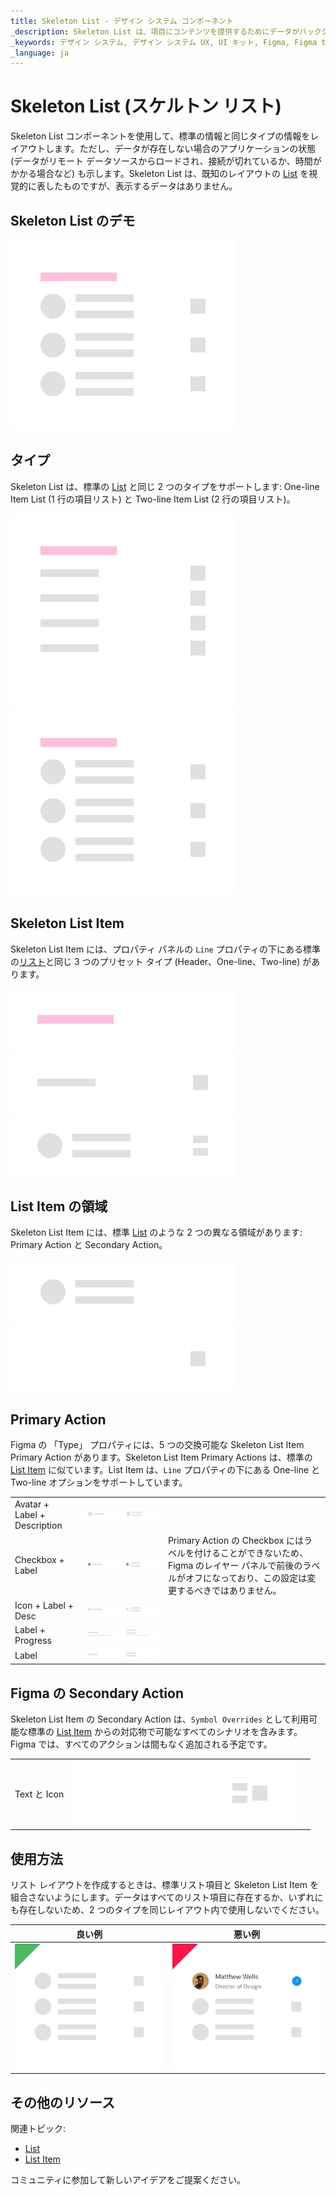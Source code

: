 ```yaml
---
title: Skeleton List - デザイン システム コンポーネント
_description: Skeleton List は、項目にコンテンツを提供するためにデータがバックグラウンドで読み込まれているときに表示される List コンポーネントの表現です。
_keywords: デザイン システム, デザイン システム UX, UI キット, Figma, Figma to Angular, Figma からコードをエクスポート, Figma to HTML, Figma HTML, Figma UI キット, Ignite UI for Angular, Angular, Angular デザイン システム, Angular 用のデザイン キット
_language: ja
---
```


# Skeleton List (スケルトン リスト)

Skeleton List コンポーネントを使用して、標準の情報と同じタイプの情報をレイアウトします。ただし、データが存在しない場合のアプリケーションの状態 (データがリモート データソースからロードされ、接続が切れているか、時間がかかる場合など) も示します。Skeleton List は、既知のレイアウトの [List](list.md) を視覚的に表したものですが、表示するデータはありません。

## Skeleton List のデモ

<img class="responsive-img" src="../images/list_skeleton_demo.png" srcset="../images/list_skeleton_demo@2x.png 2x" />

## タイプ

Skeleton List は、標準の [List](list.md) と同じ 2 つのタイプをサポートします: One-line Item List (1 行の項目リスト) と Two-line Item List (2 行の項目リスト)。

<img class="responsive-img" src="../images/list_skeleton_one-line_item.png" srcset="../images/list_skeleton_one-line_item@2x.png 2x" />
<img class="responsive-img" src="../images/list_skeleton_two-line_item.png" srcset="../images/list_skeleton_two-line_item@2x.png 2x" />

## Skeleton List Item

Skeleton List Item には、プロパティ パネルの `Line` プロパティの下にある標準の[リスト](list.md)と同じ 3 つのプリセット タイプ (Header、One-line、Two-line) があります。

<img class="responsive-img" src="../images/list_skeleton_item_header.png" srcset="../images/list_skeleton_item_header@2x.png 2x" />
<img class="responsive-img" src="../images/list_skeleton_item_one-line.png" srcset="../images/list_skeleton_item_one-line@2x.png 2x" />
<img class="responsive-img" src="../images/list_skeleton_item_two-line.png" srcset="../images/list_skeleton_item_two-line@2x.png 2x" />

## List Item の領域

Skeleton List Item には、標準 [List](list.md) のような 2 つの異なる領域があります: Primary Action と Secondary Action。

<img class="responsive-img" src="../images/list_skeleton_item_primary.png" srcset="../images/list_skeleton_item_primary@2x.png 2x" />
<img class="responsive-img" src="../images/list_skeleton_item_secondary.png" srcset="../images/list_skeleton_item_secondary@2x.png 2x" />

## Primary Action

Figma の 「Type」 プロパティには、5 つの交換可能な Skeleton List Item Primary Action があります。Skeleton List Item Primary Actions は、標準の [List Item](list-item.md) に似ています。List Item は、`Line` プロパティの下にある One-line と Two-line オプションをサポートしています。

|                              |                                                                                                  |                                                                                                                                            |
| ---------------------------- | ------------------------------------------------------------------------------------------------ | ------------------------------------------------------------------------------------------------------------------------------------------ |
| Avatar + Label + Description | <img class="responsive-img" src="../images/list_skeleton_item_primary1.png" srcset="../images/list_skeleton_item_primary1@2x.png 2x" />     |                                                                                                                                            |
| Checkbox + Label               | <img class="responsive-img" src="../images/list_skeleton_item_primary2.png" srcset="../images/list_skeleton_item_primary2@2x.png 2x" />   |  Primary Action の Checkbox にはラベルを付けることができないため、Figma のレイヤー パネルで前後のラベルがオフになっており、この設定は変更するべきではありません。|
| Icon + Label + Desc | <img class="responsive-img" src="../images/list_skeleton_item_primary3.png" srcset="../images/list_skeleton_item_primary3@2x.png 2x" />   |                                                                                                                                            |
| Label + Progress          | <img class="responsive-img" src="../images/list_skeleton_item_primary4.png" srcset="../images/list_skeleton_item_primary4@2x.png 2x" />   | |                                                                                                                                            |
| Label | <img class="responsive-img" src="../images/list_skeleton_item_primary5.png" srcset="../images/list_skeleton_item_primary5@2x.png 2x" />     |                                                                                                                                            |

## Figma の Secondary Action

Skeleton List Item の Secondary Action は、`Symbol Overrides` として利用可能な標準の [List Item](list-item.md) からの対応物で可能なすべてのシナリオを含みます。Figma では、すべてのアクションは間もなく追加される予定です。

|                  |                                                                                                    |                                                                                                                                       |
| ---------------- | -------------------------------------------------------------------------------------------------- | ------------------------------------------------------------------------------------------------------------------------------------- |
| Text と Icon            | <img class="responsive-img" src="../images/list_skeleton_item_secondary3.png" srcset="../images/list_skeleton_item_secondary3@2x.png 2x" /> |                                                                                                                                       |

## 使用方法

リスト レイアウトを作成するときは、標準リスト項目と Skeleton List Item を組合さないようにします。データはすべてのリスト項目に存在するか、いずれにも存在しないため、2 つのタイプを同じレイアウト内で使用しないでください。

| 良い例                                                                         | 悪い例                                                                          |
| -------------------------------------------------------------------------- | ------------------------------------------------------------------------------ |
| <img class="responsive-img" src="../images/list_skeleton_do1.png" srcset="../images/list_skeleton_do1@2x.png 2x" /> | <img class="responsive-img" src="../images/list_skeleton_dont1.png" srcset="../images/list_skeleton_dont1@2x.png 2x" /> |

## その他のリソース

関連トピック:

- [List](list.md)
- [List Item](list-item.md)

コミュニティに参加して新しいアイデアをご提案ください。

